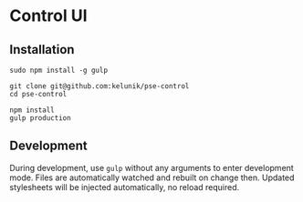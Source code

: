 # Control UI

## Installation

```
sudo npm install -g gulp

git clone git@github.com:kelunik/pse-control
cd pse-control
 
npm install
gulp production
```

## Development

During development, use `gulp` without any arguments to enter development mode.
Files are automatically watched and rebuilt on change then.
Updated stylesheets will be injected automatically, no reload required.